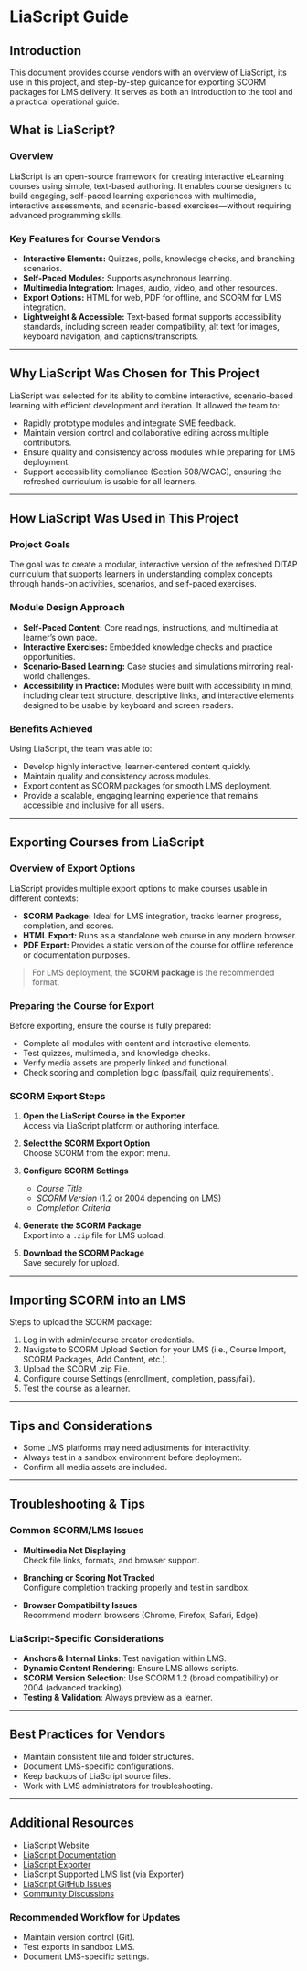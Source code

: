 # LiaScript Guide


## Introduction
This document provides course vendors with an overview of LiaScript, its use in this project, and step-by-step guidance for exporting SCORM packages for LMS delivery. It serves as both an introduction to the tool and a practical operational guide.

## What is LiaScript?

### Overview
LiaScript is an open-source framework for creating interactive eLearning courses using simple, text-based authoring. It enables course designers to build engaging, self-paced learning experiences with multimedia, interactive assessments, and scenario-based exercises—without requiring advanced programming skills.

### Key Features for Course Vendors
- **Interactive Elements:** Quizzes, polls, knowledge checks, and branching scenarios.  
- **Self-Paced Modules:** Supports asynchronous learning.  
- **Multimedia Integration:** Images, audio, video, and other resources.  
- **Export Options:** HTML for web, PDF for offline, and SCORM for LMS integration.  
- **Lightweight & Accessible:** Text-based format supports accessibility standards, including screen reader compatibility, alt text for images, keyboard navigation, and captions/transcripts.  

---

## Why LiaScript Was Chosen for This Project
LiaScript was selected for its ability to combine interactive, scenario-based learning with efficient development and iteration. It allowed the team to:

- Rapidly prototype modules and integrate SME feedback.  
- Maintain version control and collaborative editing across multiple contributors.  
- Ensure quality and consistency across modules while preparing for LMS deployment.  
- Support accessibility compliance (Section 508/WCAG), ensuring the refreshed curriculum is usable for all learners.  

---

## How LiaScript Was Used in This Project

### Project Goals
The goal was to create a modular, interactive version of the refreshed DITAP curriculum that supports learners in understanding complex concepts through hands-on activities, scenarios, and self-paced exercises.

### Module Design Approach
- **Self-Paced Content:** Core readings, instructions, and multimedia at learner’s own pace.  
- **Interactive Exercises:** Embedded knowledge checks and practice opportunities.  
- **Scenario-Based Learning:** Case studies and simulations mirroring real-world challenges.  
- **Accessibility in Practice:** Modules were built with accessibility in mind, including clear text structure, descriptive links, and interactive elements designed to be usable by keyboard and screen readers.  

### Benefits Achieved
Using LiaScript, the team was able to:
- Develop highly interactive, learner-centered content quickly.  
- Maintain quality and consistency across modules.  
- Export content as SCORM packages for smooth LMS deployment.  
- Provide a scalable, engaging learning experience that remains accessible and inclusive for all users.  

---

## Exporting Courses from LiaScript

### Overview of Export Options
LiaScript provides multiple export options to make courses usable in different contexts:
- **SCORM Package:** Ideal for LMS integration, tracks learner progress, completion, and scores.  
- **HTML Export:** Runs as a standalone web course in any modern browser.  
- **PDF Export:** Provides a static version of the course for offline reference or documentation purposes.  

>For LMS deployment, the **SCORM package** is the recommended format.

### Preparing the Course for Export
Before exporting, ensure the course is fully prepared:
- Complete all modules with content and interactive elements.  
- Test quizzes, multimedia, and knowledge checks.  
- Verify media assets are properly linked and functional.  
- Check scoring and completion logic (pass/fail, quiz requirements).  

### SCORM Export Steps
1. **Open the LiaScript Course in the Exporter**  
   Access via LiaScript platform or authoring interface.  

2. **Select the SCORM Export Option**  
   Choose SCORM from the export menu.  

3. **Configure SCORM Settings**  
   - *Course Title*  
   - *SCORM Version* (1.2 or 2004 depending on LMS)  
   - *Completion Criteria*  

4. **Generate the SCORM Package**  
   Export into a `.zip` file for LMS upload.  

5. **Download the SCORM Package**  
   Save securely for upload.  

---

## Importing SCORM into an LMS
Steps to upload the SCORM package:
1. Log in with admin/course creator credentials.  
2. Navigate to SCORM Upload Section for your LMS (i.e., Course Import, SCORM Packages, Add Content, etc.).  
3. Upload the SCORM .zip File.  
4. Configure course Settings (enrollment, completion, pass/fail).  
5. Test the course as a learner.  

---

## Tips and Considerations
- Some LMS platforms may need adjustments for interactivity.  
- Always test in a sandbox environment before deployment.  
- Confirm all media assets are included.  

---

## Troubleshooting & Tips

### Common SCORM/LMS Issues
- **Multimedia Not Displaying**  
  Check file links, formats, and browser support.  

- **Branching or Scoring Not Tracked**  
  Configure completion tracking properly and test in sandbox.  

- **Browser Compatibility Issues**  
  Recommend modern browsers (Chrome, Firefox, Safari, Edge).  

### LiaScript-Specific Considerations
- **Anchors & Internal Links**: Test navigation within LMS.  
- **Dynamic Content Rendering**: Ensure LMS allows scripts.  
- **SCORM Version Selection**: Use SCORM 1.2 (broad compatibility) or 2004 (advanced tracking).  
- **Testing & Validation**: Always preview as a learner.  

---

## Best Practices for Vendors
- Maintain consistent file and folder structures.  
- Document LMS-specific configurations.  
- Keep backups of LiaScript source files.  
- Work with LMS administrators for troubleshooting.  

---

## Additional Resources
- [LiaScript Website](https://liascript.github.io/)  
- [LiaScript Documentation](https://liascript.github.io/docs/)  
- [LiaScript Exporter](https://liascript.github.io/exporter/)  
- LiaScript Supported LMS list (via Exporter)  
- [LiaScript GitHub Issues](https://github.com/LiaScript/LiaScript/issues)  
- [Community Discussions](https://github.com/orgs/LiaScript/discussions)  

### Recommended Workflow for Updates
- Maintain version control (Git).  
- Test exports in sandbox LMS.  
- Document LMS-specific settings.  
